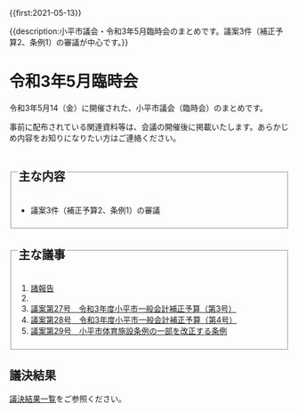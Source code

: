 {{first:2021-05-13}}

{{description:小平市議会・令和3年5月臨時会のまとめです。議案3件（補正予算2、条例1）の審議が中心です。}}

# 令和3年5月臨時会
令和3年5月14（金）に開催された、小平市議会（臨時会）のまとめです。

事前に配布されている関連資料等は、会議の開催後に掲載いたします。あらかじめ内容をお知りになりたい方はご連絡ください。

<fieldset class="summary">
  <legend><h2>主な内容</h2></legend>

- 議案3件（補正予算2、条例1）の審議

</fieldset>

<fieldset class="nittei">
  <legend><h2>主な議事</h2></legend>

1. [諸報告](./syohokoku.md)
1. &nbsp;
1. [議案第27号　令和3年度小平市一般会計補正予算（第3号）](./gian-27.md)
1. [議案第28号　令和3年度小平市一般会計補正予算（第4号）](./gian-28.md)
1. [議案第29号　小平市体育施設条例の一部を改正する条例](./gian-29.md)

</fieldset>

## 議決結果

[議決結果一覧](../kekka-ichiran.md)をご参照ください。